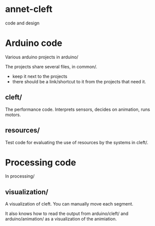 # annet-cleft

code and design

# Arduino code

Various arduino projects in arduino/

The projects share several files, in common/.

* keep it next to the projects
* there should be a link/shortcut to it from the projects that need it.

## cleft/

The performance code. Interprets sensors, decides on animation, runs motors.

## resources/

Test code for evaluating the use of resources by the systems in cleft/.

# Processing code

In processing/

## visualization/

A visualization of cleft. You can manually move each segment.

It also knows how to read the output from arduino/cleft/ and arduino/animation/
as a visualization of the animiation.
